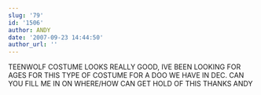 ```yaml
---
slug: '79'
id: '1506'
author: ANDY
date: '2007-09-23 14:44:50'
author_url: ''
---
```

TEENWOLF COSTUME LOOKS REALLY GOOD, IVE BEEN LOOKING FOR AGES FOR THIS TYPE OF COSTUME FOR A DOO WE HAVE IN DEC.
CAN YOU FILL ME IN ON WHERE/HOW CAN GET HOLD OF THIS
THANKS
ANDY
